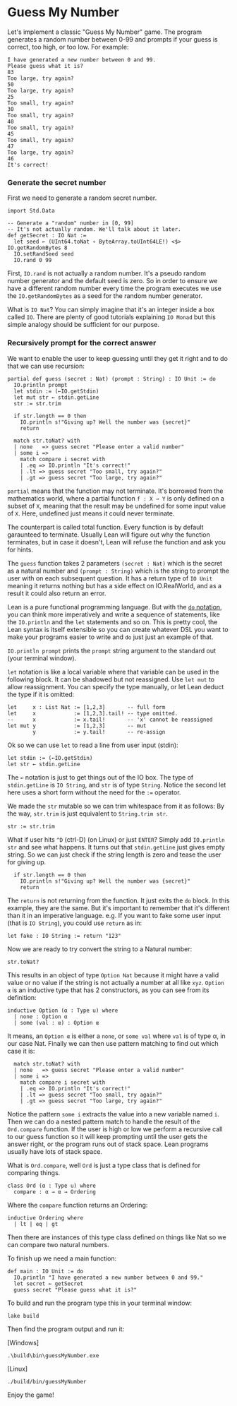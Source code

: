 # Guess My Number

Let's implement a classic "Guess My Number" game. The program generates a random number between 0-99 and prompts if your guess is correct, too high, or too low. For example:

```
I have generated a new number between 0 and 99.
Please guess what it is?
83
Too large, try again?
50
Too large, try again?
25
Too small, try again?
30
Too small, try again?
40
Too small, try again?
45
Too small, try again?
47
Too large, try again?
46
It's correct!
```

### Generate the secret number

First we need to generate a random secret number.

```lean
import Std.Data

-- Generate a "random" number in [0, 99]
-- It's not actually random. We'll talk about it later.
def getSecret : IO Nat :=
  let seed ← (UInt64.toNat ∘ ByteArray.toUInt64LE!) <$> IO.getRandomBytes 8
  IO.setRandSeed seed
  IO.rand 0 99
```

First, `IO.rand` is not actually a random number. It's a pseudo random number generator and the
default seed is zero.  So in order to ensure we have a different random number every time the
program executes we use the `IO.getRandomBytes` as a seed for the random number generator.

What is `IO Nat`? You can simply imagine that it's an integer inside a box called `IO`. There are
plenty of good tutorials explaining `IO Monad` but this simple analogy should be sufficient for our
purpose.


### Recursively prompt for the correct answer

We want to enable the user to keep guessing until they get it right and to do that we can use
recursion:

```lean
partial def guess (secret : Nat) (prompt : String) : IO Unit := do
  IO.println prompt
  let stdin := (←IO.getStdin)
  let mut str ← stdin.getLine
  str := str.trim

  if str.length == 0 then
    IO.println s!"Giving up? Well the number was {secret}"
    return

  match str.toNat? with
  | none   => guess secret "Please enter a valid number"
  | some i =>
    match compare i secret with
    | .eq => IO.println "It's correct!"
    | .lt => guess secret "Too small, try again?"
    | .gt => guess secret "Too large, try again?"
```

`partial` means that the function may not terminate. It's borrowed from the mathematics world, where
a partial function `f : X ⇀ Y` is only defined on a subset of `X`, meaning that the result may be
undefined for some input value of `X`. Here, undefined just means it could never terminate.

The counterpart is called total function. Every function is by default garaunteed to terminate.
Usually Lean will figure out why the function terminates, but in case it doesn't, Lean will refuse
the function and ask you for hints.

The `guess` function takes 2 parameters `(secret : Nat)` which is the secret as a natural number and
`(prompt : String)` which is the string to prompt the user with on each subsequent question.
It has a return type of `IO Unit` meaning it returns nothing but has a side effect on IO.RealWorld,
and as a result it could also return an error.

Lean is a pure functional programming language. But with the [`do`
notation](https://leanprover.github.io/lean4/doc/do.html), you can think more imperatively and write
a sequence of statements, like the `IO.println` and the `let` statements and so on. This is pretty
cool, the Lean syntax is itself extensible so you can create whatever DSL you want to make your
programs easier to write and `do` just just an example of that.

`IO.println prompt` prints the `prompt` string argument to the standard out (your terminal window).

`let` notation is like a local variable where that variable can be used in the following block. It
can be shadowed but not reassigned. Use `let mut` to allow reassignment. You can specify the type
manually, or let Lean deduct the type if it is omitted:

```lean
let     x : List Nat := [1,2,3]       -- full form
let     x            := [1,2,3].tail! -- type omitted.
--      x            := x.tail!       -- 'x' cannot be reassigned
let mut y            := [1,2,3]       -- mut
        y            := y.tail!       -- re-assign
```

Ok so we can use `let` to read a line from user input (stdin):

```lean
let stdin := (←IO.getStdin)
let str ← stdin.getLine
```

The `←` notation is just to get things out of the IO box. The type of `stdin.getLine` is `IO
String`, and `str` is of type `String`. Notice the second let here uses a short form without the
need for the `:=` operator.

We made the `str` mutable so we can trim whitespace from it as follows: By the way, `str.trim` is
just equivalent to `String.trim str`.

```lean
str := str.trim
```

What if user hits `^D` (ctrl-D) (on Linux) or just `ENTER`? Simply add `IO.println str` and see what
happens. It turns out that `stdin.getLine` just gives empty string. So we can just check if the
string length is zero and tease the user for giving up.

```lean
  if str.length == 0 then
    IO.println s!"Giving up? Well the number was {secret}"
    return
```

The `return` is not returning from the function. It just exits the `do` block. In this example, they
are the same. But it's important to remember that it's different than it in an imperative language.
e.g. If you want to fake some user input (that is `IO String`), you could use `return` as in:

```lean
let fake : IO String := return "123"
```

Now we are ready to try convert the string to a Natural number:

```
str.toNat?
```

This results in an object of type `Option Nat` because it might have a valid value or no value if
the string is not actually a number at all like `xyz`.  `Option α` is an inductive type that has 2
constructors, as you can see from its definition:

```lean
inductive Option (α : Type u) where
  | none : Option α
  | some (val : α) : Option α
```

It means, an `Option α` is either a `none`, or `some val` where `val` is of type α, in our case Nat.
Finally we can then use pattern matching to find out which case it is:

```lean
  match str.toNat? with
  | none   => guess secret "Please enter a valid number"
  | some i =>
    match compare i secret with
    | .eq => IO.println "It's correct!"
    | .lt => guess secret "Too small, try again?"
    | .gt => guess secret "Too large, try again?"
```

Notice the pattern `some i` extracts the value into a new variable named `i`.
Then we can do a nested pattern match to handle the result of the `Ord.compare` function.
If the user is high or low we perform a recursive call to our guess function so it
will keep prompting until the user gets the answer right, or the program runs out of
stack space.  Lean programs usually have lots of stack space.

What is `Ord.compare`, well `Ord` is just a type class that is defined for comparing things.

```lean
class Ord (α : Type u) where
  compare : α → α → Ordering
```

Where the `compare` function returns an Ordering:

```
inductive Ordering where
  | lt | eq | gt
```

Then there are instances of this type class defined on things like Nat so we can compare
two natural numbers.

To finish up we need a main function:

```lean
def main : IO Unit := do
  IO.println "I have generated a new number between 0 and 99."
  let secret ← getSecret
  guess secret "Please guess what it is?"
```

To build and run the program type this in your terminal window:
```
lake build
```

Then find the program output and run it:

[Windows]
```
.\build\bin\guessMyNumber.exe
```

[Linux]
```
./build/bin/guessMyNumber
```


Enjoy the game!
